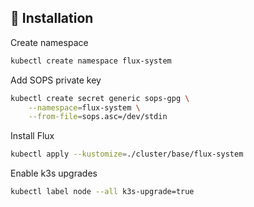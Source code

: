 ## :construction: Installation

Create namespace
```bash
kubectl create namespace flux-system
```

Add SOPS private key
```bash
kubectl create secret generic sops-gpg \
    --namespace=flux-system \
    --from-file=sops.asc=/dev/stdin
```

Install Flux
```bash
kubectl apply --kustomize=./cluster/base/flux-system
```

Enable k3s upgrades
```bash
kubectl label node --all k3s-upgrade=true
```
